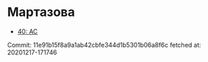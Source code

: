 # Мартазова
- [40: AC](40.md)

Commit: 11e91b15f8a9a1ab42cbfe344d1b5301b06a8f6c
 fetched at: 20201217-171746
